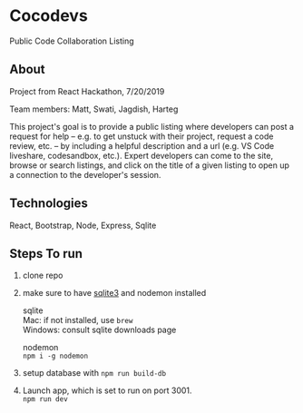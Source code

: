 # Cocodevs

Public Code Collaboration Listing

## About

Project from React Hackathon, 7/20/2019

Team members: Matt, Swati, Jagdish, Harteg

This project's goal is to provide a public listing where developers can post a request for help &ndash;  e.g. to get unstuck with their project, request a code review, etc. &ndash;  by including a helpful description and a url (e.g. VS Code liveshare, codesandbox, etc.).  Expert developers can come to the site, browse or search listings, and click on the title of a given listing to open up a connection to the developer's session.

## Technologies

React, Bootstrap, Node, Express, Sqlite

## Steps To run

1. clone repo

2. make sure to have [sqlite3](https://www.sqlite.org/download.html) and nodemon installed

   sqlite  
   Mac: if not installed, use `brew`  
   Windows: consult sqlite downloads page

   nodemon  
   `npm i -g nodemon`

3. setup database with `npm run build-db`

4. Launch app, which is set to run on port 3001.  
   `npm run dev`
